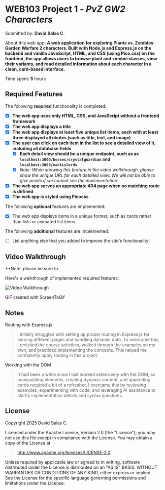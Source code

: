 # WEB103 Project 1 - *PvZ GW2 Characters*

Submitted by: **David Salas C.**

About this web app: **A web application for exploring Plants vs. Zombies: Garden Warfare 2 characters. Built with Node.js and Express.js on the backend and vanilla JavaScript, HTML, and CSS (using Pico.css) on the frontend, the app allows users to browse plant and zombie classes, view their variants, and read detailed information about each character in a clean, card-based interface.**

Time spent: **5** hours

## Required Features

The following **required** functionality is completed:

<!-- Make sure to check off completed functionality below -->
- [x] **The web app uses only HTML, CSS, and JavaScript without a frontend framework**
- [x] **The web app displays a title**
- [x] **The web app displays at least five unique list items, each with at least three displayed attributes (such as title, text, and image)**
- [x] **The user can click on each item in the list to see a detailed view of it, including all database fields**
  - [x] **Each detail view should be a unique endpoint, such as as `localhost:3000/bosses/crystalguardian` and `localhost:3000/mantislords`**
  - [x] *Note: When showing this feature in the video walkthrough, please show the unique URL for each detailed view. We will not be able to give points if we cannot see the implementation* 
- [x] **The web app serves an appropriate 404 page when no matching route is defined**
- [x] **The web app is styled using Picocss**

The following **optional** features are implemented:

- [x] The web app displays items in a unique format, such as cards rather than lists or animated list items

The following **additional** features are implemented:

- [ ] List anything else that you added to improve the site's functionality!

## Video Walkthrough

**Note: please be sure to 

Here's a walkthrough of implemented required features:

<img src='https://i.imgur.com/QzH1Kkv.gif' title='Video Walkthrough' width='' alt='Video Walkthrough' />

<!-- Replace this with whatever GIF tool you used! -->
GIF created with ScreenToGif
<!-- Recommended tools:
[Kap](https://getkap.co/) for macOS
[ScreenToGif](https://www.screentogif.com/) for Windows
[peek](https://github.com/phw/peek) for Linux. -->

## Notes

Routing with Express.js
> I initially struggled with setting up proper routing in Express.js for serving different pages and handling dynamic data. To overcome this, I revisited the course activities, walked through the examples on my own, and practiced implementing the concepts. This helped me confidently apply routing in this project.

Working with the DOM
> It had been a while since I last worked extensively with the DOM, so manipulating elements, creating dynamic content, and appending cards required a bit of a refresher. I overcame this by reviewing examples, experimenting with code, and leveraging AI assistance to clarify implementation details and syntax questions.

## License

Copyright 2025 David Salas C.

Licensed under the Apache License, Version 2.0 (the "License"); you may not use this file except in compliance with the License. You may obtain a copy of the License at

> http://www.apache.org/licenses/LICENSE-2.0

Unless required by applicable law or agreed to in writing, software distributed under the License is distributed on an "AS IS" BASIS, WITHOUT WARRANTIES OR CONDITIONS OF ANY KIND, either express or implied. See the License for the specific language governing permissions and limitations under the License.